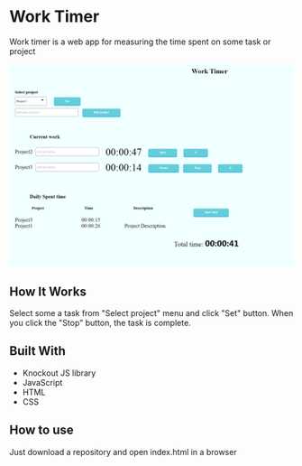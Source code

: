 # Work Timer

Work timer is a web app for measuring the time spent on some task or project

![app-view](https://github.com/StoykoBrandiyski/Work-Timer/blob/main/app-view.png)

## How It Works

Select some a task from "Select project" menu and click "Set" button.
When you click the "Stop" button, the task is complete.

## Built With
- Knockout JS library
- JavaScript
- HTML
- CSS

## How to use

Just download a repository and open index.html in a browser

